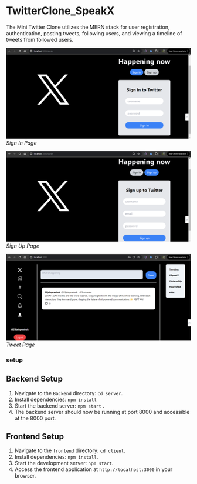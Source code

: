 # TwitterClone_SpeakX
The Mini Twitter Clone utilizes the MERN stack for user registration, authentication, posting tweets, following users, and viewing a timeline of tweets from followed users.


![Screenshot 1](./ReadmeImages/Screenshot%20(168).png)
*Sign In Page*

![Screenshot 2](./ReadmeImages/Screenshot%20(169).png)
*Sign Up Page*

![Screenshot 3](./ReadmeImages/Screenshot%20(170).png)
*Tweet Page*

### setup 


## Backend Setup
1. Navigate to the `Backend` directory: `cd server`.
2. Install dependencies: `npm install` 
3. Start the backend server: `npm start` .
4. The backend server should now be running at port 8000 and accessible at the 8000 port.

## Frontend Setup
1. Navigate to the `frontend` directory: `cd client`.
2. Install dependencies: `npm install`.
3. Start the development server: `npm start`.
4. Access the frontend application at `http://localhost:3000` in your browser.
